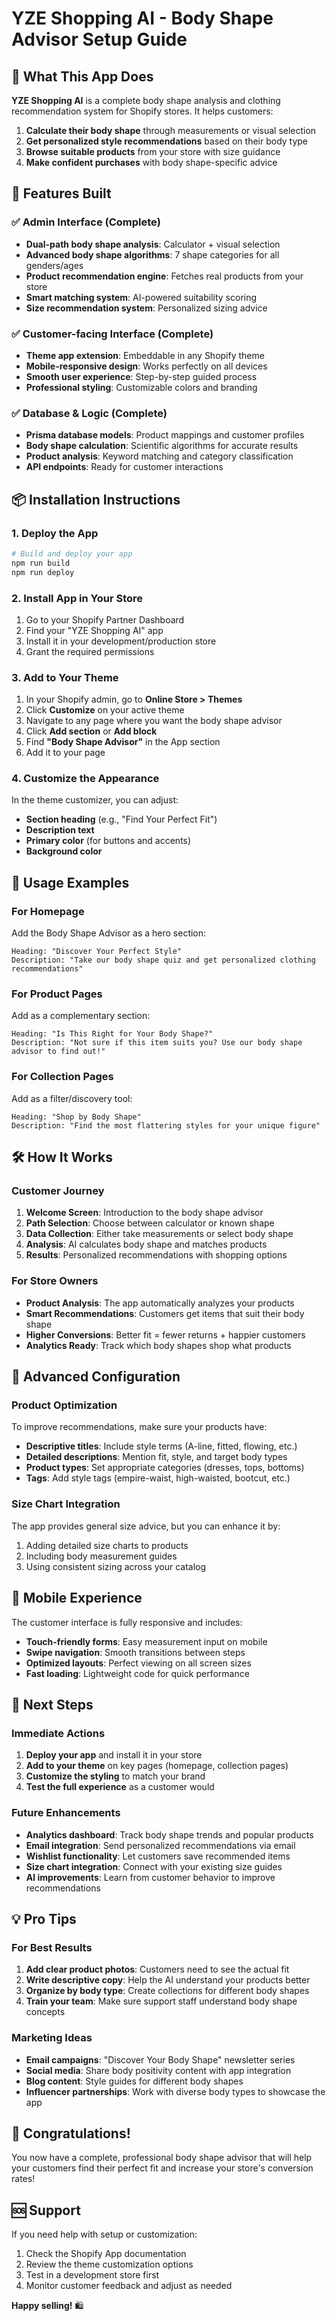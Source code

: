 # YZE Shopping AI - Body Shape Advisor Setup Guide

## 🎯 What This App Does

**YZE Shopping AI** is a complete body shape analysis and clothing recommendation system for Shopify stores. It helps customers:

1. **Calculate their body shape** through measurements or visual selection
2. **Get personalized style recommendations** based on their body type
3. **Browse suitable products** from your store with size guidance
4. **Make confident purchases** with body shape-specific advice

## 🚀 Features Built

### ✅ Admin Interface (Complete)
- **Dual-path body shape analysis**: Calculator + visual selection
- **Advanced body shape algorithms**: 7 shape categories for all genders/ages
- **Product recommendation engine**: Fetches real products from your store
- **Smart matching system**: AI-powered suitability scoring
- **Size recommendation system**: Personalized sizing advice

### ✅ Customer-facing Interface (Complete)
- **Theme app extension**: Embeddable in any Shopify theme
- **Mobile-responsive design**: Works perfectly on all devices
- **Smooth user experience**: Step-by-step guided process
- **Professional styling**: Customizable colors and branding

### ✅ Database & Logic (Complete)
- **Prisma database models**: Product mappings and customer profiles
- **Body shape calculation**: Scientific algorithms for accurate results
- **Product analysis**: Keyword matching and category classification
- **API endpoints**: Ready for customer interactions

## 📦 Installation Instructions

### 1. Deploy the App
```bash
# Build and deploy your app
npm run build
npm run deploy
```

### 2. Install App in Your Store
1. Go to your Shopify Partner Dashboard
2. Find your "YZE Shopping AI" app
3. Install it in your development/production store
4. Grant the required permissions

### 3. Add to Your Theme
1. In your Shopify admin, go to **Online Store > Themes**
2. Click **Customize** on your active theme
3. Navigate to any page where you want the body shape advisor
4. Click **Add section** or **Add block**
5. Find **"Body Shape Advisor"** in the App section
6. Add it to your page

### 4. Customize the Appearance
In the theme customizer, you can adjust:
- **Section heading** (e.g., "Find Your Perfect Fit")
- **Description text**
- **Primary color** (for buttons and accents)
- **Background color**

## 🎨 Usage Examples

### For Homepage
Add the Body Shape Advisor as a hero section:
```
Heading: "Discover Your Perfect Style"
Description: "Take our body shape quiz and get personalized clothing recommendations"
```

### For Product Pages
Add as a complementary section:
```
Heading: "Is This Right for Your Body Shape?"
Description: "Not sure if this item suits you? Use our body shape advisor to find out!"
```

### For Collection Pages
Add as a filter/discovery tool:
```
Heading: "Shop by Body Shape"
Description: "Find the most flattering styles for your unique figure"
```

## 🛠 How It Works

### Customer Journey
1. **Welcome Screen**: Introduction to the body shape advisor
2. **Path Selection**: Choose between calculator or known shape
3. **Data Collection**: Either take measurements or select body shape
4. **Analysis**: AI calculates body shape and matches products
5. **Results**: Personalized recommendations with shopping options

### For Store Owners
- **Product Analysis**: The app automatically analyzes your products
- **Smart Recommendations**: Customers get items that suit their body shape
- **Higher Conversions**: Better fit = fewer returns + happier customers
- **Analytics Ready**: Track which body shapes shop what products

## 🔧 Advanced Configuration

### Product Optimization
To improve recommendations, make sure your products have:
- **Descriptive titles**: Include style terms (A-line, fitted, flowing, etc.)
- **Detailed descriptions**: Mention fit, style, and target body types
- **Product types**: Set appropriate categories (dresses, tops, bottoms)
- **Tags**: Add style tags (empire-waist, high-waisted, bootcut, etc.)

### Size Chart Integration
The app provides general size advice, but you can enhance it by:
1. Adding detailed size charts to products
2. Including body measurement guides
3. Using consistent sizing across your catalog

## 📱 Mobile Experience
The customer interface is fully responsive and includes:
- **Touch-friendly forms**: Easy measurement input on mobile
- **Swipe navigation**: Smooth transitions between steps
- **Optimized layouts**: Perfect viewing on all screen sizes
- **Fast loading**: Lightweight code for quick performance

## 🚀 Next Steps

### Immediate Actions
1. **Deploy your app** and install it in your store
2. **Add to your theme** on key pages (homepage, collection pages)
3. **Customize the styling** to match your brand
4. **Test the full experience** as a customer would

### Future Enhancements
- **Analytics dashboard**: Track body shape trends and popular products
- **Email integration**: Send personalized recommendations via email
- **Wishlist functionality**: Let customers save recommended items
- **Size chart integration**: Connect with your existing size guides
- **AI improvements**: Learn from customer behavior to improve recommendations

## 💡 Pro Tips

### For Best Results
1. **Add clear product photos**: Customers need to see the actual fit
2. **Write descriptive copy**: Help the AI understand your products better
3. **Organize by body type**: Create collections for different body shapes
4. **Train your team**: Make sure support staff understand body shape concepts

### Marketing Ideas
- **Email campaigns**: "Discover Your Body Shape" newsletter series
- **Social media**: Share body positivity content with app integration
- **Blog content**: Style guides for different body shapes
- **Influencer partnerships**: Work with diverse body types to showcase the app

## 🎉 Congratulations!

You now have a complete, professional body shape advisor that will help your customers find their perfect fit and increase your store's conversion rates!

## 🆘 Support

If you need help with setup or customization:
1. Check the Shopify App documentation
2. Review the theme customization options
3. Test in a development store first
4. Monitor customer feedback and adjust as needed

**Happy selling!** 🛍️